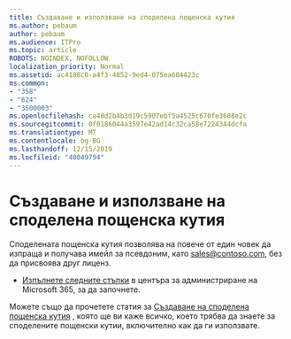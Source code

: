 ```yaml
---
title: Създаване и използване на споделена пощенска кутия
ms.author: pebaum
author: pebaum
ms.audience: ITPro
ms.topic: article
ROBOTS: NOINDEX, NOFOLLOW
localization_priority: Normal
ms.assetid: ac4188c0-a4f3-4852-9ed4-075ea684423c
ms.common:
- "358"
- "624"
- "3500003"
ms.openlocfilehash: ca48d2b4b3d19c5907ebf5a4525c670fe3608e2c
ms.sourcegitcommit: 0f0186044a3597e42ad14c32ca58e7224344dcfa
ms.translationtype: MT
ms.contentlocale: bg-BG
ms.lasthandoff: 12/15/2019
ms.locfileid: "40049794"
---
```

# <a name="create-and-use-a-shared-mailbox"></a>Създаване и използване на споделена пощенска кутия

Споделената пощенска кутия позволява на повече от един човек да изпраща и получава имейл за псевдоним, като sales@contoso.com, без да присвоява друг лиценз.
  
- [Изпълнете следните стъпки](https://portal.office.com/AdminPortal/Home#/AssistedGuide/addemailoptions) в центъра за администриране на Microsoft 365, за да започнете. 

Можете също да прочетете статия за [Създаване на споделена пощенска кутия](https://docs.microsoft.com/office365/admin/email/create-a-shared-mailbox) , която ще ви каже всичко, което трябва да знаете за споделените пощенски кутии, включително как да ги използвате.
  